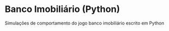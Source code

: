 # Banco Imobiliário (Python)
Simulações de comportamento do jogo banco imobiliário escrito em Python
